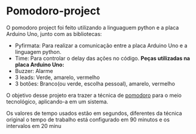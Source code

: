 # Pomodoro-project

O pomodoro project foi feito utilizando a linguaguem python e a placa Arduino Uno, junto com as bibliotecas: 
  * Pyfirmata: Para realizar a comunicação entre a placa Arduino Uno e a linguagem python.
  * Time: Para controlar o delay das ações no código. 
**Peças utilizadas na placa Arduino Uno:**
   * Buzzer: Alarme
   * 3 leads: Verde, amarelo, vermelho
   * 3 botões: Branco(ou verde, escolha pessoal), amarelo, vermelho
   
  
  
O objetivo desse projeto era trazer a técnica de [pomodoro](https://pt.wikipedia.org/wiki/T%C3%A9cnica_pomodoro) para o meio tecnológico, aplicando-a em um sistema.
  
Os valores de tempo usados estão em segundos, diferentes da técnica original o tempo de trabalho está configurado em 90 minutos e os intervalos em 20 minu
